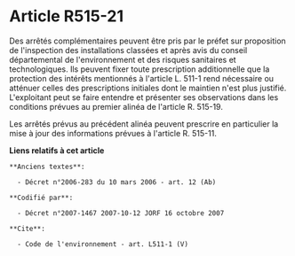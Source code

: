 # Article R515-21

Des arrêtés complémentaires peuvent être pris par le préfet sur proposition de l'inspection des installations classées et
après avis du conseil départemental de l'environnement et des risques sanitaires et technologiques. Ils peuvent fixer toute
prescription additionnelle que la protection des intérêts mentionnés à l'article L. 511-1 rend nécessaire ou atténuer celles
des prescriptions initiales dont le maintien n'est plus justifié. L'exploitant peut se faire entendre et présenter ses
observations dans les conditions prévues au premier alinéa de l'article R. 515-19. 

Les arrêtés prévus au précédent alinéa peuvent prescrire en particulier la mise à jour des informations prévues à l'article
R. 515-11.

**Liens relatifs à cet article**

	**Anciens textes**:

	  - Décret n°2006-283 du 10 mars 2006 - art. 12 (Ab)

	**Codifié par**:

	  - Décret n°2007-1467 2007-10-12 JORF 16 octobre 2007

	**Cite**:

	  - Code de l'environnement - art. L511-1 (V)
